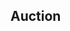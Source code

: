 <div id ='AuctionDiv' class="cardslots">
  <h2>Auction</h2>
  <CollectorsCard v-for="(card, index) in auctionCards" :card="card" :availableAction="card.available" @doAction="handleAction(card)" :key="index"/>
</div>

